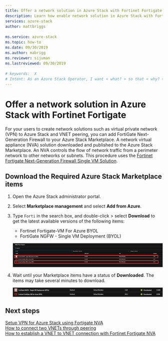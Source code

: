 ```yaml
---
title: Offer a network solution in Azure Stack with Fortinet Fortigate | Microsoft Docs
description: Learn how enable network solution in Azure Stack with Fortinet Fortigate
services: azure-stack
author: mattbriggs

ms.service: azure-stack
ms.topic: how-to
ms.date: 09/30/2019
ms.author: mabrigg
ms.reviewer: sijuman
ms.lastreviewed: 09/30/2019

# keywords:  X
# Intent: As an Azure Stack Operator, I want < what? > so that < why? >
---
```


# Offer a network solution in Azure Stack with Fortinet Fortigate

For your users to create network solutions such as virtual private network (VPN) to Azure Stack and VNET peering, you can add FortiGate Next-Generation Firewall to your Azure Stack Marketplace. A network virtual appliance (NVA) solution downloaded and published to the Azure Stack Marketplace. An NVA controls the flow of network traffic from a perimeter network to other networks or subnets. This procedure uses the [Fortinet Fortigate Next-Generation Firewall Single VM Solution](https://azuremarketplace.microsoft.com/en-us/marketplace/apps/fortinet.fortinet-fortigate-singlevm).

## Download the Required Azure Stack Marketplace items

1.  Open the Azure Stack administrator portal.

2.  Select **Marketplace management** and select **Add from Azure**.

3. Type `Forti` in the search box, and double-click > select **Download** to get the latest available versions of the following items: 
    - Fortinet Fortigate-VM For Azure BYOL
    - FortiGate NGFW - Single VM Deployment (BYOL)

    ![Azure Stack Fortigate Fortinet](./media/azure-stack-network-solutions-enable/azure-stack-marketplace-fortigate-fortinet.png)

2.  Wait until your Marketplace items have a status of **Downloaded**. The items may take several minutes to download.

    ![Azure Stack Fortigate Fortinet](./media/azure-stack-network-solutions-enable/image4.png)

## Next steps

[Setup VPN for Azure Stack using Fortigate NVA](../user/azure-stack-network-howto-vnet-to-onprem.md)  
[How to connect two VNETs through peering](../user/azure-stack-network-howto-vnet-to-vnet.md)  
[How to establish a VNET to VNET connection with Fortinet Fortigate NVA](../user/azure-stack-network-howto-vnet-to-vnet-stacks.md)  
